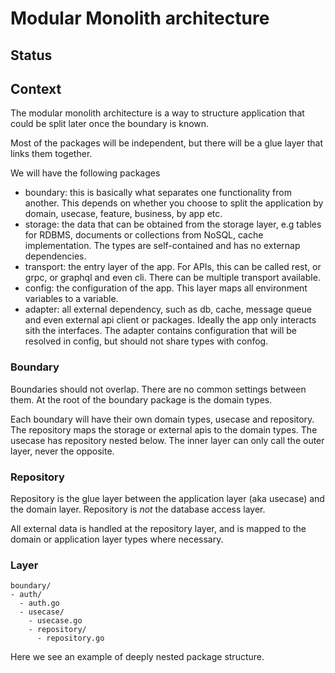 # Modular Monolith architecture

## Status

## Context

The modular monolith architecture is a way to structure application that could be split later once the boundary is known.

Most of the packages will be independent, but there will be a glue layer that links them together.

We will have the following packages

- boundary: this is basically what separates one functionality from another. This depends on whether you choose to split the application by domain, usecase, feature, business, by app etc.
- storage: the data that can be obtained from the storage layer, e.g tables for RDBMS, documents or collections from NoSQL, cache implementation. The types are self-contained and has no externap dependencies.
- transport: the entry layer of the app. For APIs, this can be called rest, or grpc, or graphql and even cli. There can be multiple transport available.
- config: the configuration of the app. This layer maps all environment variables to a variable.
- adapter: all external dependency, such as db, cache, message queue and even external api client or packages. Ideally the app only interacts sith the interfaces. The adapter contains configuration that will be resolved in config, but should not share types with confog.

### Boundary

Boundaries should not overlap. There are no common settings between them. At the root of the boundary package is the domain types.

Each boundary will have their own domain types, usecase and repository. The repository maps the storage or external apis to the domain types. The usecase has repository nested below. The inner layer can only call the outer layer, never the opposite.

### Repository

Repository is the glue layer between the application layer (aka usecase) and the domain layer. Repository is *not* the database access layer. 

All external data is handled at the repository layer, and is mapped to the domain or application layer types where necessary.


### Layer

```
boundary/
- auth/
  - auth.go
  - usecase/
    - usecase.go
    - repository/
      - repository.go
```

Here we see an example of deeply nested package structure. 

